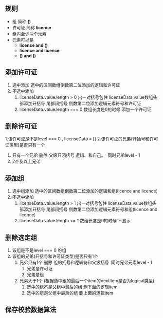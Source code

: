 ## 规则
- 组 简称  **()**
- 许可证 简称 **licence**
- 组内至少两个元素
- 元素可以是
   - **licence and ()**
   - **licence and licence**
   - **() and ()**
## 添加许可证

1. 选中添加 选中的区间数组倒数第二位添加的逻辑和许可证
1. 不选中添加
   1. licenseData.value.length > 0 出一对括号包住 licenseData.value数组头部添加开括号 尾部闭括号 倒数第二位添加逻辑元素符号和许可证
   1. licenseData.value.length === 0 数组长度是0的时候 添加一个许可证
## 删除许可证
1.该许可证是不是level === 0  , licenseData = []
2.该许可证的兄弟(开括号和许可证类型)是否只有一个

   1. 只有一个兄弟 删除 父级开闭括号 逻辑、和自己。  同时兄弟level - 1
   1. 2个及以上兄弟

## 添加组

1. 选中组添加 选中的区间数组倒数第二位添加的逻辑和组(licence and licence)
1. 不选中添加
   1. licenseData.value.length > 1 出一对括号包住 licenseData.value数组头部添加开括号 尾部闭括号 倒数第二位添加逻辑元素符号和组(licence and licence)
   1. licenseData.value.length <= 1 数组长度是0的时候 不显示

## 删除选定组

1. 该组是不是level === 0 的组
1. 该组的兄弟(开括号和许可证类型)是否只有1个
   1. 兄弟只有1个 删除 组的括号和逻辑符和父级括号  同时兄弟元素level - 1
      1. 兄弟是许可证
      1. 兄弟是组
   2. 兄弟大于1个 (根据选中组的最后一个item的nextItem是否为logical类型)
      1. 选中的组不是父组中最后的组 删下面的逻辑item
      1. 选中的组是父组中最后的组 删上面的逻辑item
## 保存校验数据算法
